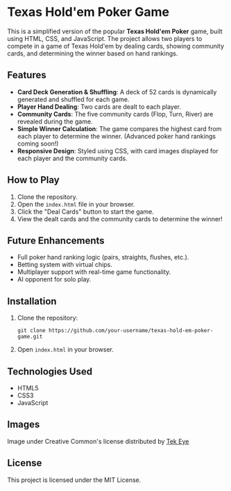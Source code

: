 # Texas Hold'em Poker Game

This is a simplified version of the popular **Texas Hold'em Poker** game, built using HTML, CSS, and JavaScript. The project allows two players to compete in a game of Texas Hold'em by dealing cards, showing community cards, and determining the winner based on hand rankings.

## Features
- **Card Deck Generation & Shuffling**: A deck of 52 cards is dynamically generated and shuffled for each game.
- **Player Hand Dealing**: Two cards are dealt to each player.
- **Community Cards**: The five community cards (Flop, Turn, River) are revealed during the game.
- **Simple Winner Calculation**: The game compares the highest card from each player to determine the winner. (Advanced poker hand rankings coming soon!)
- **Responsive Design**: Styled using CSS, with card images displayed for each player and the community cards.

## How to Play
1. Clone the repository.
2. Open the `index.html` file in your browser.
3. Click the "Deal Cards" button to start the game.
4. View the dealt cards and the community cards to determine the winner!

## Future Enhancements
- Full poker hand ranking logic (pairs, straights, flushes, etc.).
- Betting system with virtual chips.
- Multiplayer support with real-time game functionality.
- AI opponent for solo play.

## Installation
1. Clone the repository:
    ```
    git clone https://github.com/your-username/texas-hold-em-poker-game.git
    ```
2. Open `index.html` in your browser.

## Technologies Used
- HTML5
- CSS3
- JavaScript

## Images
Image under Creative Common's license distributed by [Tek Eye](https://tekeye.uk/svg/mini-svg-playing-card-set)

## License
This project is licensed under the MIT License.
